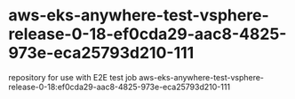 # aws-eks-anywhere-test-vsphere-release-0-18-ef0cda29-aac8-4825-973e-eca25793d210-111
repository for use with E2E test job aws-eks-anywhere-test-vsphere-release-0-18:ef0cda29-aac8-4825-973e-eca25793d210-111
